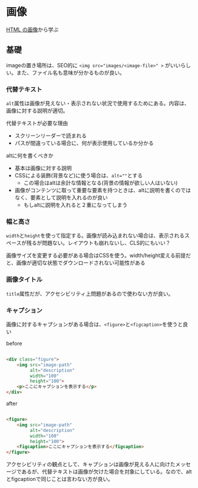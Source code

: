# 画像

[HTML の画像](https://developer.mozilla.org/ja/docs/Learn/HTML/Multimedia_and_embedding/Images_in_HTML)から学ぶ

## 基礎

imageの置き場所は、SEO的に `<img src="images/<image-file>" >` がいいらしい。また、ファイル名も意味が分かるものが良い。

### 代替テキスト

`alt`属性は画像が見えない・表示されない状況で使用するためにある。内容は、画像に対する説明が適切。

代替テキストが必要な理由

- スクリーンリーダーで読まれる
- パスが間違っている場合に、何が表示使用しているか分かる

altに何を書くべきか

- 基本は画像に対する説明
- CSSによる装飾(背景など)に使う場合は、`alt=""`とする
  - この場合はaltは余計な情報となる(背景の情報が欲しい人はいない)
- 画像がコンテンツに取って重要な要素を持つときは、altに説明を書くのではなく、要素として説明を入れるのが良い
  - もしaltに説明を入れると２重になってしまう

### 幅と高さ

`width`と`height`を使って指定する。画像が読み込まれない場合は、表示されるスペースが残るが問題ない。レイアウトも崩れないし、CLS的にもいい？

画像サイズを変更する必要がある場合はCSSを使う。width/height変える前提だと、画像が適切な状態でダウンロードされない可能性がある

### 画像タイトル

`title`属性だが、アクセシビリティ上問題があるので使わない方が良い。

### キャプション

画像に対するキャプションがある場合は、`<figure>`と`<figcaption>`を使うと良い

before

```html

<div class="figure">
    <img src="image-path"
         alt="description"
         width="100"
         height="100">
    <p>ここにキャプションを表示する</p>
</div>
```

after

```html

<figure>
    <img src="image-path"
         alt="description"
         width="100"
         height="100">
    <figcaption>ここにキャプションを表示する</figcaption>
</figure>
```

アクセシビリティの観点として、キャプションは画像が見える人に向けたメッセージであるが、代替テキストは画像が欠けた場合を対象にしている。なので、altとfigcaptionで同じことは言わない方が良い。
